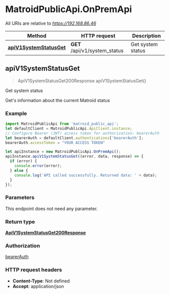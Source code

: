 # MatroidPublicApi.OnPremApi

All URIs are relative to *https://192.168.86.46*

Method | HTTP request | Description
------------- | ------------- | -------------
[**apiV1SystemStatusGet**](OnPremApi.md#apiV1SystemStatusGet) | **GET** /api/v1/system_status | Get system status



## apiV1SystemStatusGet

> ApiV1SystemStatusGet200Response apiV1SystemStatusGet()

Get system status

Get&#39;s information about the current Matroid status

### Example

```javascript
import MatroidPublicApi from 'matroid_public_api';
let defaultClient = MatroidPublicApi.ApiClient.instance;
// Configure Bearer (JWT) access token for authorization: bearerAuth
let bearerAuth = defaultClient.authentications['bearerAuth'];
bearerAuth.accessToken = "YOUR ACCESS TOKEN"

let apiInstance = new MatroidPublicApi.OnPremApi();
apiInstance.apiV1SystemStatusGet((error, data, response) => {
  if (error) {
    console.error(error);
  } else {
    console.log('API called successfully. Returned data: ' + data);
  }
});
```

### Parameters

This endpoint does not need any parameter.

### Return type

[**ApiV1SystemStatusGet200Response**](ApiV1SystemStatusGet200Response.md)

### Authorization

[bearerAuth](../README.md#bearerAuth)

### HTTP request headers

- **Content-Type**: Not defined
- **Accept**: application/json

